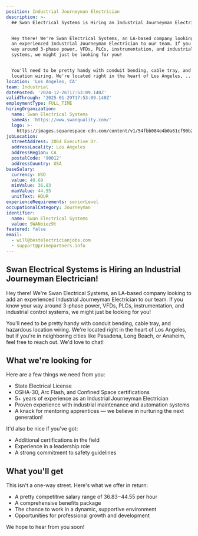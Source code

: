 ```yaml
---
position: Industrial Journeyman Electrician
description: >-
  ## Swan Electrical Systems is Hiring an Industrial Journeyman Electrician!


  Hey there! We're Swan Electrical Systems, an LA-based company looking to add
  an experienced Industrial Journeyman Electrician to our team. If you know your
  way around 3-phase power, VFDs, PLCs, instrumentation, and industrial control
  systems, we might just be looking for you! 


  You'll need to be pretty handy with conduit bending, cable tray, and hazardous
  location wiring. We're located right in the heart of Los Angeles, ...
location: 'Los Angeles, CA'
team: Industrial
datePosted: '2024-12-26T17:53:09.140Z'
validThrough: '2025-01-29T17:53:09.140Z'
employmentType: FULL_TIME
hiringOrganization:
  name: Swan Electrical Systems
  sameAs: 'https://www.swanquality.com/'
  logo: >-
    https://images.squarespace-cdn.com/content/v1/54fbb084e4b0a61cf90b2a6b/1511915437509-KMEEKDHKFLZ8J2AD7Y8M/SWAN_logo_horz_black.jpg?format=1500w
jobLocation:
  streetAddress: 2064 Executive Dr.
  addressLocality: Los Angeles
  addressRegion: CA
  postalCode: '90012'
  addressCountry: USA
baseSalary:
  currency: USD
  value: 40.69
  minValue: 36.83
  maxValue: 44.55
  unitText: HOUR
experienceRequirements: seniorLevel
occupationalCategory: Journeyman
identifier:
  name: Swan Electrical Systems
  value: SWANoiez9t
featured: false
email:
  - will@bestelectricianjobs.com
  - support@primepartners.info
---
```




## Swan Electrical Systems is Hiring an Industrial Journeyman Electrician!

Hey there! We're Swan Electrical Systems, an LA-based company looking to add an experienced Industrial Journeyman Electrician to our team. If you know your way around 3-phase power, VFDs, PLCs, instrumentation, and industrial control systems, we might just be looking for you! 

You'll need to be pretty handy with conduit bending, cable tray, and hazardous location wiring. We're located right in the heart of Los Angeles, but if you're in neighboring cities like Pasadena, Long Beach, or Anaheim, feel free to reach out. We'd love to chat!

## What we're looking for

Here are a few things we need from you:

- State Electrical License
- OSHA-30, Arc Flash, and Confined Space certifications
- 5+ years of experience as an Industrial Journeyman Electrician
- Proven experience with industrial maintenance and automation systems
- A knack for mentoring apprentices — we believe in nurturing the next generation!

It'd also be nice if you've got:

- Additional certifications in the field
- Experience in a leadership role
- A strong commitment to safety guidelines

## What you'll get

This isn't a one-way street. Here's what we offer in return:

- A pretty competitive salary range of $36.83-$44.55 per hour
- A comprehensive benefits package
- The chance to work in a dynamic, supportive environment
- Opportunities for professional growth and development

We hope to hear from you soon!
